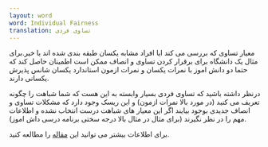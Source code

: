 ```yaml
---
layout: word
word: Individual Fairness
translation: تساوی فردی
---
```


معیار تساوی که بررسی می کند ایا افراد مشابه یکسان طبقه بندی شده اند یا خیر.برای مثال یک دانشگاه برای برقرار کردن تساوی و انصاف ممکن است اطمینان حاصل کند که حتما دو دانش اموز با نمرات یکسان و نمرات ازمون استاندارد یکسان شانس پذیرش یکسانی دارند.

درنظر داشته باشید که تساوی فردی بسیار وابسته به این هست که شما شباهت را چگونه تعریف می کنید (در مورد بالا نمرات ازمون) و این ریسک وجود دارد که مشکلات تساوی و انصاف جدیدی بوجود بیایند اگر این معیار های شباهت درست انتخاب نشده و اطلاعات مهم را در نظر نگیرند (برای مثال در مثال بالا درجه سختی برنامه درسی داش اموز).

برای اطلاعات بیشتر می توانید این [مقاله](https://arxiv.org/pdf/1104.3913.pdf) را مطالعه کنید.
